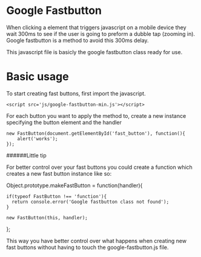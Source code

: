 Google Fastbutton
=================

When clicking a element that triggers javascript on a mobile device they wait 300ms to 
see if the user is going to preform a dubble tap (zooming in). Google fastbutton is a method to avoid 
this 300ms delay.

This javascript file is basicly the google fastbutton class ready for use.


Basic usage
===========

To start creating fast buttons, first import the javascript.

	<script src='js/google-fastbutton-min.js'></script>

For each button you want to apply the method to, create a new instance specifying the button element and the handler

	new FastButton(document.getElementById('fast_button'), function(){
		alert('works');
	});


######Little tip

For better control over your fast buttons you could create a function which
creates a new fast button instance like so:

  Object.prototype.makeFastButton = function(handler){

    if(typeof FastButton !== 'function'){
      return console.error('Google fastbutton class not found');
    }

    new FastButton(this, handler);

  };

This way you have better control over what happens when creating new fast buttons without having to 
touch the google-fastbutton.js file.


